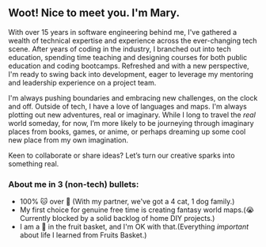 ## Woot! Nice to meet you. I'm Mary.

With over 15 years in software engineering behind me, I've gathered a wealth of technical expertise and experience across the ever-changing tech scene. After years of coding in the industry, I branched out into tech education, spending time teaching and designing courses for both public education and coding bootcamps. Refreshed and with a new perspective, I'm ready to swing back into development, eager to leverage my mentoring and leadership experience on a project team.

I'm always pushing boundaries and embracing new challenges, on the clock and off. Outside of tech, I have a love of languages and maps. I'm always plotting out new adventures, real or imaginary. While I long to travel the _real_ world someday, for now, I’m more likely to be journeying through imaginary places from books, games, or anime, or perhaps dreaming up some cool new place from my own imagination.

Keen to collaborate or share ideas? Let’s turn our creative sparks into something real.

### About me in 3 (non-tech) bullets:
- 100% :cat: over :dog: (With my partner, we've got a 4 cat, 1 dog family.)
- My first choice for genuine free time is creating fantasy world maps.(😭 Currently blocked by a solid backlog of home DIY projects.)
- I am a :rice_ball: in the fruit basket, and I'm OK with that.(Everything *important* about life I learned from Fruits Basket.) 
